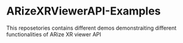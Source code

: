 # ARizeXRViewerAPI-Examples
 This reposetories contains different demos demonstraiting different functionalities of ARize XR viewer API
